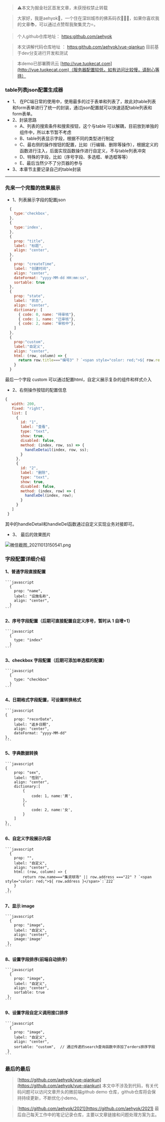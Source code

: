 > ⚠️本文为掘金社区首发文章，未获授权禁止转载

> 大家好，我是aehyok🎋，一个住在深圳城市的佛系码农🧚🏻‍♀️，如果你喜欢我的文章📚，可以通过点赞帮我聚集灵力⭐️。

> 个人github仓库地址： [https:github.com/aehyok](https:github.com/aehyok)

> 本文讲解代码仓库地址 ：  [https:github.com/aehyok/vue-qiankun](https:github.com/aehyok/vue-qiankun) 目前基于dev分支进行开发和测试

> 本demo已部署腾讯云 [http://vue.tuokecat.com](http://vue.tuokecat.com)（服务器配置较低，如有访问比较慢，请耐心等待）



### table列表json配置生成器

  - 1、 在PC端日常的使用中，使用最多的过于表单和列表了，故此对table列表和form表单进行了统一的封装，通过json配置就可以快速适配table列表和form表单。
  - 2、封装思路
      - A、列表的搜索条件和搜索按钮，这个与table 可以解耦，目前放到单独的组件中，所以本节暂不考虑
      - B、table列表显示字段，根据不同的类型进行制定
      - C、最右侧的操作按钮的配置，比如（行编辑、删除等操作），根据定义的函数进行注入，后面实现函数操作进行自定义，不与table列表冲突
      - D、特殊的字段，比如（序号字段、多选框、单选框等等）  
      - E、最后当然少不了分页器的参与
  - 3、本章节主要记录自己的table封装
-------------------

### 先来一个完整的效果展示

  - 1、列表展示字段的配置json
  ```javascript
    {
      type:'checkbox',
    },
    {
      type:'index',
    },
    {
      prop: "title",
      label: "标题",
      align: "center",
    },
    {
      prop: "createTime",
      label: "创建时间",
      align: "center",
      dateFormat: "yyyy-MM-dd HH:mm:ss",
      sortable: true
    },
    {
      prop: "state",
      label: "状态",
      align: "center",
      dictionary: [
        { code: 0, name: "待审核"},
        { code: 1, name: "已审核"},
        { code: 2, name: "审核中"},
      ]
    },
    {
      prop:"custom",
      label:"自定义",
      align: "center",
      html: (row, column) => {
        return row.title==="编号3" ? `<span style="color: red;">${ row.remark }</span>`:`未定义`
      }
    }
  ```
  最后一个字段 custom 可以通过配置html，自定义展示复杂的组件和样式介入
  
- 2、右侧操作按钮的配置信息
 ```javascript
 {
    width: 200,
    fixed: "right",
    list: [
      {
        id: "1",
        label: "查看",
        type: "text",
        show: true,
        disabled: false,
        method: (index, row, ss) => {
          handleDetail(index, row, ss);
        }
      },
      {
        id: "2",
        label: "删除",
        type: "text",
        show: true,
        disabled: false,
        method: (index, row) => {
          handleDel(index, row);
        }
      }
    ]
  } 
```
其中的handleDetail和handleDel函数通过自定义实现业务对接即可。

- 3、 最后的效果图片


![微信截图_20211013150541.png](https://p3-juejin.byteimg.com/tos-cn-i-k3u1fbpfcp/6c50102b6400456994e3646448dc600a~tplv-k3u1fbpfcp-watermark.image?)

### 字段配置详细介绍

#### 1、普通字段直接配置

    ```javascript
      {
        prop: "name",
        label: "设施名称",
        align: "center",
      }
    ```

#### 2、序号字段配置（后期可直接配置自定义序号，暂时从 1 自增+1）

    ```javascript
      {
        type: "index"
      }
    ```

#### 3、checkbox 字段配置（后期可添加单选框的配置）

    ```javascript
      {
        type: "checkbox"
      }
    ```

#### 4、日期格式字段配置，可设置转换格式

    ```javascript
    {
        prop: "recorDate",
        label: "返乡日期",
        align: "center",
        dateFormat: "yyyy-MM-dd"
    },
    ```

#### 5、字典数据转换

    ```javascript
    {
        prop: "sex",
        label: "性别",
        align: "center",
        dictionary:[
            {
                code: 1, name:'男',
            },
            {
                code: 2, name:'女',
            }
        ]
    },
    ```

#### 6、自定义字段展示内容

    ```javascript
      {
        prop: "",
        label: "自定义",
        align: "center",
        html: (row, column) => {
            return row.name==="集资球场" || row.address ==="22" ? `<span style="color: red;">${ row.address }</span>`:`222`
        }
     },
    ```

#### 7、显示 image

    ```javascript
      {
        prop: "image",
        label: "自定义",
        align: "center",
        image:'image'
     },
    ```

#### 8、设置字段排序(前端自动排序）

    ```javascript
      {
        prop: "image",
        label: "自定义",
        align: "center",
        sortable: true
     },
    ```

#### 9、设置字段自定义调用接口排序

    ```javascript
      {
        prop: "image",
        label: "自定义",
        align: "center",
        sortable: "custom",  // 通过传递的search查询函数中添加了orders排序字段
     }
    ```

 ### 最后的最后
> [https://github.com/aehyok/vue-qiankun](https://github.com/aehyok/vue-qiankun) 
  本文中不涉及到代码，有关代码问题可以访问文章开头的微前端github demo 仓库，github仓库将会保持持续更新，不断优化小demo。

> [https://github.com/aehyok/2021](https://github.com/aehyok/2021) 
   最后自己每天工作中的笔记记录仓库，主要以文章链接和问题处理方案为主。

    

